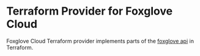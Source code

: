 # Terraform Provider for Foxglove Cloud

Foxglove Cloud Terraform provider implements parts of the [foxglove api](https://docs.foxglove.dev/api/) in Terraform.



